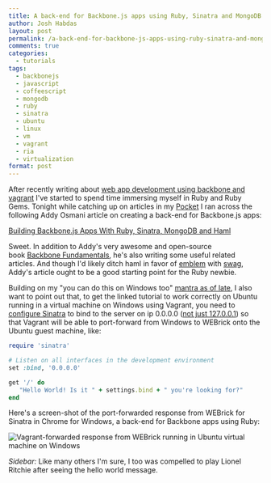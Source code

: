 ```yaml
---
title: A back-end for Backbone.js apps using Ruby, Sinatra and MongoDB
author: Josh Habdas
layout: post
permalink: /a-back-end-for-backbone-js-apps-using-ruby-sinatra-and-mongodb/
comments: true
categories:
  - tutorials
tags:
  - backbonejs
  - javascript
  - coffeescript
  - mongodb
  - ruby
  - sinatra
  - ubuntu
  - linux
  - vm
  - vagrant
  - ria
  - virtualization
format: post
---
```

After recently writing about [web app development using backbone and vagrant][1] I've started to spend time immersing myself in Ruby and Ruby Gems. Tonight while catching up on articles in my [Pocket][2] I ran across the following Addy Osmani article on creating a back-end for Backbone.js apps:

[Building Backbone.js Apps With Ruby, Sinatra, MongoDB and Haml](http://addyosmani.com/blog/building-backbone-js-apps-with-ruby-sinatra-mongodb-and-haml)

Sweet. In addition to Addy's very awesome and open-source book [Backbone Fundamentals][3], he's also writing some useful related articles. And though I'd likely ditch haml in favor of [emblem][4] with [swag][5], Addy's article ought to be a good starting point for the Ruby newbie.

<!--more-->

Building on my "you can do this on Windows too" [mantra as of late][1], I also want to point out that, to get the linked tutorial to work correctly on Ubuntu running in a virtual machine on Windows using Vagrant, you need to [configure Sinatra][6] to bind to the server on ip 0.0.0.0 ([not just 127.0.0.1][7]) so that Vagrant will be able to port-forward from Windows to WEBrick onto the Ubuntu guest machine, like:

``` ruby
require 'sinatra'

# Listen on all interfaces in the development environment
set :bind, '0.0.0.0'

get '/' do
   "Hello World! Is it " + settings.bind + " you're looking for?"
end
```

Here's a screen-shot of the port-forwarded response from WEBrick for Sinatra in Chrome for Windows, a back-end for Backbone apps using Ruby:

![Vagrant-forwarded response from WEBrick running in Ubuntu virtual machine on Windows](//s3.amazonaws.com/images.habdas.org/vagrant-sinatra.png)

_Sidebar:_ Like many others I'm sure, I too was compelled to play Lionel Ritchie after seeing the hello world message.

 [1]: /developing-modern-web-applications-on-windows-vagrant/ "Developing modern web applications on Windows with Vagrant"
 [2]: http://getpocket.com/
 [3]: http://addyosmani.github.io/backbone-fundamentals/
 [4]: http://emblemjs.com/
 [5]: https://github.com/elving/swag
 [6]: http://www.sinatrarb.com/configuration.html#__server_hostname_or_ip_address
 [7]: http://stackoverflow.com/questions/5984217/vagrants-port-forwarding-not-working#answer-5999945
